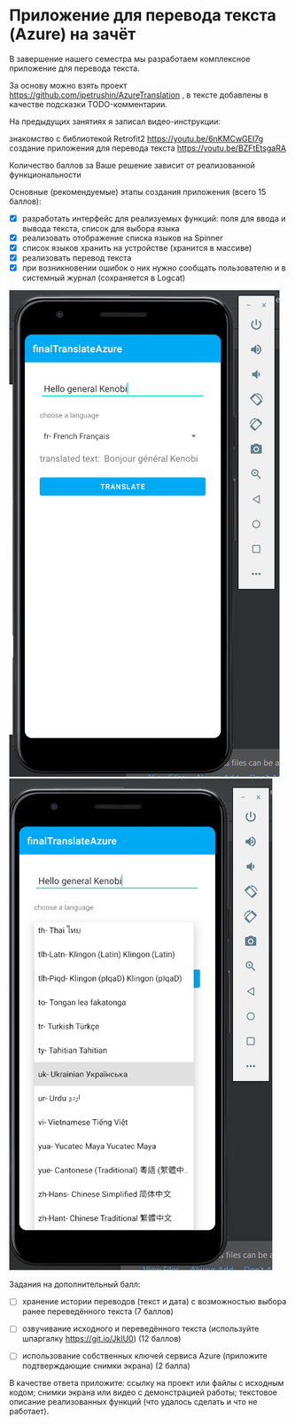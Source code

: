 # Приложение для перевода текста (Azure) на зачёт

В завершение нашего семестра мы разработаем комплексное приложение для перевода текста.

За основу можно взять проект  https://github.com/ipetrushin/AzureTranslation , в тексте добавлены в качестве подсказки TODO-комментарии.

На предыдущих занятиях я записал видео-инструкции: 

знакомство с библиотекой Retrofit2   https://youtu.be/6nKMCwGEI7g
создание приложения для перевода текста  https://youtu.be/BZFtEtsgaRA


Количество баллов за Ваше решение зависит от реализованной функциональности

Основные (рекомендуемые) этапы создания приложения (всего 15 баллов):

- [x] разработать интерфейс для реализуемых функций: поля для ввода и вывода текста, список для выбора языка
- [x] реализовать отображение списка языков на Spinner
- [x] список языков хранить на устройстве (хранится в массиве)
- [x] реализовать перевод текста
- [x] при возникновении ошибок о них нужно сообщать пользователю и в системный журнал (сохраняется в Logcat)

![p1](p1.png)
![p2](p2.png)

Задания на дополнительный балл:

- [ ] хранение истории переводов (текст и дата) с возможностью выбора ранее переведённого текста (7 баллов)
- [ ] озвучивание исходного и переведённого текста (используйте шпаргалку  https://git.io/JkIU0) (12 баллов)
- [ ] использование собственных ключей сервиса Azure (приложите подтверждающие снимки экрана) (2 балла)


В качестве ответа приложите: ссылку на проект или файлы с исходным кодом; снимки экрана или видео с демонстрацией работы; текстовое описание реализованных функций (что удалось сделать и что не работает).
